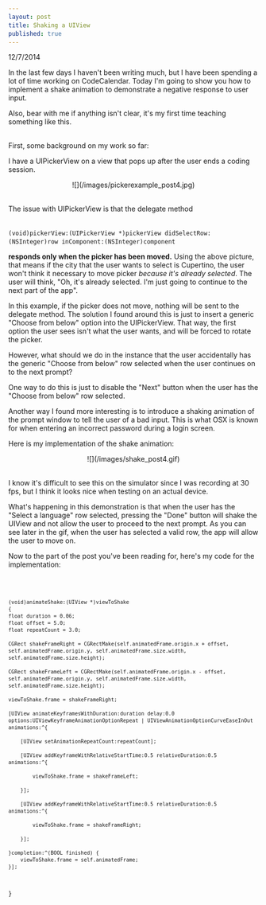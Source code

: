 ```yaml
---
layout: post
title: Shaking a UIView
published: true
---
```


12/7/2014

In the last few days I haven't been writing much, but I have been spending a lot of time working on CodeCalendar. Today I'm going to show you how to implement a shake animation to demonstrate a negative response to user input. 

Also, bear with me if anything isn't clear, it's my first time teaching something like this. 

<br>
First, some background on my work so far: 

I have a UIPickerView on a view that pops up after the user ends a coding session. 

<div style="text-align:center" markdown ="1">
![](/images/pickerexample_post4.jpg)
</div>
 <br>

The issue with UIPickerView is that the delegate method

<code>
(void)pickerView:(UIPickerView *)pickerView didSelectRow:(NSInteger)row inComponent:(NSInteger)component
</code>



**responds only when the picker has been moved.** Using the above picture, that means if the city that the user wants to select is Cupertino, the user won't think it necessary to move picker _because it's already selected_. The user will think, "Oh, it's already selected. I'm just going to continue to the next part of the app". 

In this example, if the picker does not move, nothing will be sent to the delegate method. The solution I found around this is just to insert a generic "Choose from below" option into the UIPickerView. That way, the first option the user sees isn't what the user wants, and will be forced to rotate the picker.

However, what should we do in the instance that the user accidentally has the generic "Choose from below" row selected when the user continues on to the next prompt?

One way to do this is just to disable the "Next" button when the user has the "Choose from below" row selected. 

Another way I found more interesting is to introduce a shaking animation of the prompt window to tell the user of a bad input. This is what OSX is known for when entering an incorrect password during a login screen. 

Here is my implementation of the shake animation:

<div style="text-align:center" markdown="1">
![](/images/shake_post4.gif)
</div>
<br>

I know it's difficult to see this on the simulator since I was recording at 30 fps, but I think it looks nice when testing on an actual device.

What's happening in this demonstration is that when the user has the "Select a language" row selected, pressing the "Done" button will shake the UIView and not allow the user to proceed to the next prompt. As you can see later in the gif, when the user has selected a valid row, the app will allow the user to move on.

Now to the part of the post you've been reading for, here's my code for the implementation:

<code>

	(void)animateShake:(UIView *)viewToShake
	{
    float duration = 0.06;
    float offset = 5.0;
    float repeatCount = 3.0;

    CGRect shakeFrameRight = CGRectMake(self.animatedFrame.origin.x + offset, self.animatedFrame.origin.y, self.animatedFrame.size.width, self.animatedFrame.size.height);

    CGRect shakeFrameLeft = CGRectMake(self.animatedFrame.origin.x - offset, self.animatedFrame.origin.y, self.animatedFrame.size.width, self.animatedFrame.size.height);

	viewToShake.frame = shakeFrameRight;

    [UIView animateKeyframesWithDuration:duration delay:0.0 options:UIViewKeyframeAnimationOptionRepeat | UIViewAnimationOptionCurveEaseInOut animations:^{

        [UIView setAnimationRepeatCount:repeatCount];
        
        [UIView addKeyframeWithRelativeStartTime:0.5 relativeDuration:0.5 animations:^{

            viewToShake.frame = shakeFrameLeft;

        }];

        [UIView addKeyframeWithRelativeStartTime:0.5 relativeDuration:0.5 animations:^{

            viewToShake.frame = shakeFrameRight;

        }];

    }completion:^(BOOL finished) {
        viewToShake.frame = self.animatedFrame;
    }];

}



</code>




